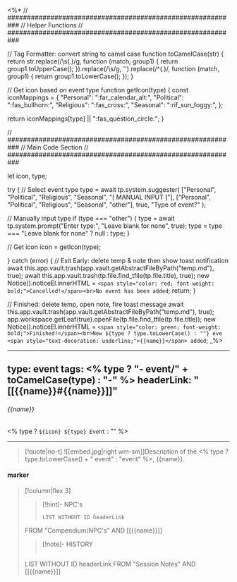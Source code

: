 <%*
// ###########################################################
//                        Helper Functions
// ###########################################################

// Tag Formatter: convert string to camel case
function toCamelCase(str) {
  return str.replace(/\s(.)/g, function (match, group1) {
    return group1.toUpperCase();
  }).replace(/\s/g, '').replace(/^(.)/, function (match, group1) {
    return group1.toLowerCase();
  });
}

// Get icon based on event type
function getIcon(type) {
  const iconMappings = {
    "Personal": ":far_calendar_alt:",
    "Political": ":fas_bullhorn:",
    "Religious": ":fas_cross:",
    "Seasonal": ":rif_sun_foggy:",
  };

  return iconMappings[type] || ":fas_question_circle:";
}

// ###########################################################
//                        Main Code Section
// ###########################################################

let icon, type;

try {
  // Select event type
  type = await tp.system.suggester(
    ["Personal", "Political", "Religious", "Seasonal", "[ MANUAL INPUT ]"],
    ["Personal", "Political", "Religious", "Seasonal", "other"],
    true,
    "Type of event?"
  );

  // Manually input type
  if (type === "other") {
    type = await tp.system.prompt("Enter type:", "Leave blank for none", true);
    type = type === "Leave blank for none" ? null : type;
  }

  // Get icon
  icon = getIcon(type);

} catch (error) {
  // Exit Early: delete temp & note then show toast notification
  await this.app.vault.trash(app.vault.getAbstractFileByPath("temp.md"), true);
  await this.app.vault.trash(tp.file.find_tfile(tp.file.title), true);
  new Notice().noticeEl.innerHTML = `<span style="color: red; font-weight: bold;">Cancelled!</span><br>No event has been added`;
  return;
}

// Finished: delete temp, open note, fire toast message
await this.app.vault.trash(app.vault.getAbstractFileByPath("temp.md"), true);
app.workspace.getLeaf(true).openFile(tp.file.find_tfile(tp.file.title));
new Notice().noticeEl.innerHTML = `<span style="color: green; font-weight: bold;">Finished!</span><br>New ${type ? type.toLowerCase() : ""} eve <span style="text-decoration: underline;">{{name}}</span> added`;
_%>

---
type: event
tags:
<% type ? "- event/" + toCamelCase(type) : "-" %>
headerLink: "[[{{name}}#{{name}}]]"
---

###### {{name}}
<span class="sub2"><% type ? `${icon} ${type} Event` : "" %></span>
___

> [!quote|no-t]
>![[embed.jpg|right wm-sm]]Description of the <% type ? type.toLowerCase() + " event" : "event" %>, {{name}}.
<span class="clearfix"></span>

#### marker
> [!column|flex 3]
>>[!hint]- NPC's
>>```dataview
>>LIST WITHOUT ID headerLink
>FROM "Compendium/NPC's" AND [[{{name}}]]
>
>>[!note]- HISTORY
>>```dataview
>LIST WITHOUT ID headerLink
>FROM "Session Notes" AND [[{{name}}]]